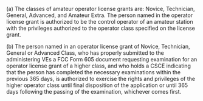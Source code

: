 (a) The classes of amateur operator license grants are: Novice, Technician, General, Advanced, and Amateur Extra. The person named in the operator license grant is authorized to be the control operator of an amateur station with the privileges authorized to the operator class specified on the license grant.

(b) The person named in an operator license grant of Novice, Technician, General or Advanced Class, who has properly submitted to the administering VEs a FCC Form 605 document requesting examination for an operator license grant of a higher class, and who holds a CSCE indicating that the person has completed the necessary examinations within the previous 365 days, is authorized to exercise the rights and privileges of the higher operator class until final disposition of the application or until 365 days following the passing of the examination, whichever comes first.


